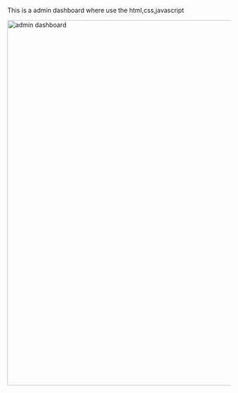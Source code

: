 This is a admin dashboard
where use the html,css,javascript

<img width="824" alt="admin dashboard" src="https://github.com/user-attachments/assets/e1c70230-9c41-459b-865a-1181009a4a5a">
